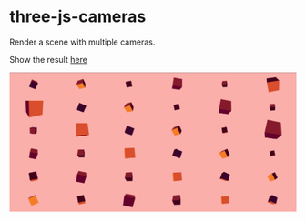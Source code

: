 # three-js-cameras

Render a scene with multiple cameras.

Show the result [here](https://guillaume-gomez.github.io/three-js-cameras/dist/)

![preview](preview.png)
